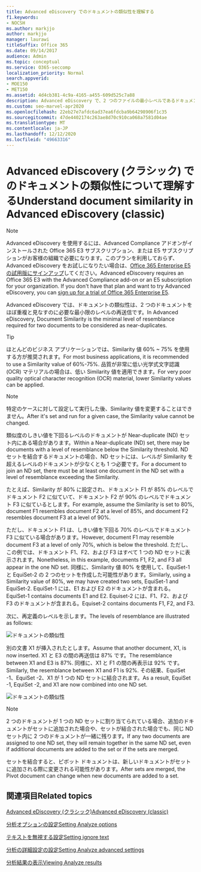 ```yaml
---
title: Advanced eDiscovery でのドキュメントの類似性を理解する
f1.keywords:
- NOCSH
ms.author: markjjo
author: markjjo
manager: laurawi
titleSuffix: Office 365
ms.date: 09/14/2017
audience: Admin
ms.topic: conceptual
ms.service: O365-seccomp
localization_priority: Normal
search.appverid:
- MOE150
- MET150
ms.assetid: 4d4cb381-4c9a-4165-a455-609d525c7a88
description: Advanced eDiscovery で、2 つのファイルの最小レベルであるドキュメントの類似性の値が類似度と見なされるしくみについて確認します。
ms.custom: seo-marvel-apr2020
ms.openlocfilehash: 22eb27e7afdc6ad37ea6fdcba9b64298906f1c35
ms.sourcegitcommit: 47de4402174c263ae8d70c910ca068a7581d04ae
ms.translationtype: MT
ms.contentlocale: ja-JP
ms.lasthandoff: 12/12/2020
ms.locfileid: "49663316"
---
```

# <a name="understand-document-similarity-in-advanced-ediscovery-classic"></a><span data-ttu-id="7266f-103">Advanced eDiscovery (クラシック) でのドキュメントの類似性について理解する</span><span class="sxs-lookup"><span data-stu-id="7266f-103">Understand document similarity in Advanced eDiscovery (classic)</span></span>

> [!NOTE]
> <span data-ttu-id="7266f-p101">Advanced eDiscovery を使用するには、Advanced Compliance アドオンがインストールされた Office 365 E3 サブスクリプション、または E5 サブスクリプションがお客様の組織で必要になります。このプランを利用しておらず、Advanced eDiscovery をお試しになりたい場合は、[Office 365 Enterprise E5 の試用版にサインアップ](https://go.microsoft.com/fwlink/p/?LinkID=698279)してください。</span><span class="sxs-lookup"><span data-stu-id="7266f-p101">Advanced eDiscovery requires an Office 365 E3 with the Advanced Compliance add-on or an E5 subscription for your organization. If you don't have that plan and want to try Advanced eDiscovery, you can [sign up for a trial of Office 365 Enterprise E5](https://go.microsoft.com/fwlink/p/?LinkID=698279).</span></span> 
  
<span data-ttu-id="7266f-106">Advanced eDiscovery では、ドキュメントの類似性は、2 つのドキュメントをほぼ重複と見なすのに必要な最小限のレベルの再送信です。</span><span class="sxs-lookup"><span data-stu-id="7266f-106">In Advanced eDiscovery, Document Similarity is the minimal level of resemblance required for two documents to be considered as near-duplicates.</span></span>
  
> [!TIP]
> <span data-ttu-id="7266f-107">ほとんどのビジネス アプリケーションでは、Similarity 値 60% ~ 75% を使用する方が推奨されます。</span><span class="sxs-lookup"><span data-stu-id="7266f-107">For most business applications, it is recommended to use a Similarity value of 60%-75%.</span></span> <span data-ttu-id="7266f-108">品質が非常に低い光学式文字認識 (OCR) マテリアルの場合は、低い Similarity 値を適用できます。</span><span class="sxs-lookup"><span data-stu-id="7266f-108">For very poor quality optical character recognition (OCR) material, lower Similarity values can be applied.</span></span> 
  
> [!NOTE]
> <span data-ttu-id="7266f-109">特定のケースに対して設定して実行した後、Similarity 値を変更することはできません。</span><span class="sxs-lookup"><span data-stu-id="7266f-109">After it's set and run for a given case, the Similarity value cannot be changed.</span></span> 
  
<span data-ttu-id="7266f-110">類似度のしきい値を下回るレベルのドキュメントが Near-duplicate (ND) セット内にある場合があります。</span><span class="sxs-lookup"><span data-stu-id="7266f-110">Within a Near-duplicate (ND) set, there may be documents with a level of resemblance below the Similarity threshold.</span></span> <span data-ttu-id="7266f-111">ND セットを結合するドキュメントの場合、ND セットには、レベルが Similarity を超えるレベルのドキュメントが少なくとも 1 つ必要です。</span><span class="sxs-lookup"><span data-stu-id="7266f-111">For a document to join an ND set, there must be at least one document in the ND set with a level of resemblance exceeding the Similarity.</span></span> 
  
<span data-ttu-id="7266f-112">たとえば、Similarity が 80% に設定され、ドキュメント F1 が 85% のレベルでドキュメント F2 に似ていて、ドキュメント F2 が 90% のレベルでドキュメント F3 に似ているとします。</span><span class="sxs-lookup"><span data-stu-id="7266f-112">For example, assume the Similarity is set to 80%, document F1 resembles document F2 at a level of 85%, and document F2 resembles document F3 at a level of 90%.</span></span> 
  
<span data-ttu-id="7266f-113">ただし、ドキュメント F1 は、しきい値を下回る 70% のレベルでドキュメント F3 に似ている場合があります。</span><span class="sxs-lookup"><span data-stu-id="7266f-113">However, document F1 may resemble document F3 at a level of only 70%, which is below the threshold.</span></span> <span data-ttu-id="7266f-114">ただし、この例では、ドキュメント F1、F2、および F3 はすべて 1 つの ND セットに表示されます。</span><span class="sxs-lookup"><span data-stu-id="7266f-114">Nonetheless, in this example, documents F1, F2, and F3 all appear in the one ND set.</span></span> <span data-ttu-id="7266f-115">同様に、Similarity 値 80% を使用して、EquiSet-1 と EquiSet-2 の 2 つのセットを作成した可能性があります。</span><span class="sxs-lookup"><span data-stu-id="7266f-115">Similarly, using a Similarity value of 80%, we may have created two sets, EquiSet-1 and EquiSet-2.</span></span> <span data-ttu-id="7266f-116">EquiSet-1 には、E1 および E2 のドキュメントが含まれる。</span><span class="sxs-lookup"><span data-stu-id="7266f-116">EquiSet-1 contains documents E1 and E2.</span></span> <span data-ttu-id="7266f-117">Equiset-2 には、F1、F2、および F3 のドキュメントが含まれる。</span><span class="sxs-lookup"><span data-stu-id="7266f-117">Equiset-2 contains documents F1, F2, and F3.</span></span> 
  
<span data-ttu-id="7266f-118">次に、再定義のレベルを示します。</span><span class="sxs-lookup"><span data-stu-id="7266f-118">The levels of resemblance are illustrated as follows:</span></span>
  
![ドキュメントの類似性](../media/3907ea7d-e28a-4027-8fc3-be090dd39144.gif)
  
<span data-ttu-id="7266f-120">別の文書 X1 が挿入されたとします。</span><span class="sxs-lookup"><span data-stu-id="7266f-120">Assume that another document, X1, is now inserted.</span></span> <span data-ttu-id="7266f-121">X1 と E3 の間の再送信は 87% です。</span><span class="sxs-lookup"><span data-stu-id="7266f-121">The resemblance between X1 and E3 is 87%.</span></span> <span data-ttu-id="7266f-122">同様に、X1 と F1 の間の再表示は 92% です。</span><span class="sxs-lookup"><span data-stu-id="7266f-122">Similarly, the resemblance between X1 and F1 is 92%.</span></span> <span data-ttu-id="7266f-123">その結果、EquiSet -1、EquiSet -2、X1 が 1 つの ND セットに結合されます。</span><span class="sxs-lookup"><span data-stu-id="7266f-123">As a result, EquiSet -1, EquiSet -2, and X1 are now combined into one ND set.</span></span>
  
![ドキュメントの類似性](../media/d140d347-33d5-475a-af04-594a0f2ab13d.gif)
  
> [!NOTE]
> <span data-ttu-id="7266f-125">2 つのドキュメントが 1 つの ND セットに割り当てられている場合、追加のドキュメントがセットに追加された場合や、セットが結合された場合でも、同じ ND セット内に 2 つのドキュメントが一緒に残ります。</span><span class="sxs-lookup"><span data-stu-id="7266f-125">If any two documents are assigned to one ND set, they will remain together in the same ND set, even if additional documents are added to the set or if the sets are merged.</span></span> 
  
<span data-ttu-id="7266f-126">セットを結合すると、ピボット ドキュメントは、新しいドキュメントがセットに追加される際に変更される可能性があります。</span><span class="sxs-lookup"><span data-stu-id="7266f-126">After sets are merged, the Pivot document can change when new documents are added to a set.</span></span> 
  
## <a name="related-topics"></a><span data-ttu-id="7266f-127">関連項目</span><span class="sxs-lookup"><span data-stu-id="7266f-127">Related topics</span></span>

[<span data-ttu-id="7266f-128">Advanced eDiscovery (クラシック)</span><span class="sxs-lookup"><span data-stu-id="7266f-128">Advanced eDiscovery (classic)</span></span>](office-365-advanced-ediscovery.md)
  
[<span data-ttu-id="7266f-129">分析オプションの設定</span><span class="sxs-lookup"><span data-stu-id="7266f-129">Setting Analyze options</span></span>](set-analyze-options-in-advanced-ediscovery.md)
  
[<span data-ttu-id="7266f-130">テキストを無視する設定</span><span class="sxs-lookup"><span data-stu-id="7266f-130">Setting ignore text</span></span>](set-ignore-text-in-advanced-ediscovery.md)
  
[<span data-ttu-id="7266f-131">分析の詳細設定の設定</span><span class="sxs-lookup"><span data-stu-id="7266f-131">Setting Analyze advanced settings</span></span>](set-analyze-advanced-settings-in-advanced-ediscovery.md)
  
[<span data-ttu-id="7266f-132">分析結果の表示</span><span class="sxs-lookup"><span data-stu-id="7266f-132">Viewing Analyze results</span></span>](view-analyze-results-in-advanced-ediscovery.md)

